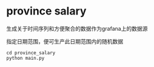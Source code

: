 # province salary

生成关于时间序列和方便聚合的数据作为grafana上的数据源

指定日期范围，便可生产此日期范围内的随机数据

```
cd province_salary
python main.py
```

